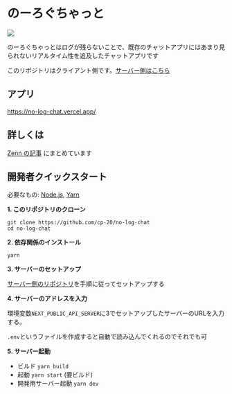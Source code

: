 # のーろぐちゃっと

![](https://no-log-chat.vercel.app/ogp.png)

のーろぐちゃっとはログが残らないことで、既存のチャットアプリにはあまり見られないリアルタイム性を追及したチャットアプリです

このリポジトリはクライアント側です。[サーバー側はこちら](https://github.com/cp-20/no-log-chat-server)

## アプリ

https://no-log-chat.vercel.app/

## 詳しくは

[Zenn の記事](https://zenn.dev/cp20/articles/no-log-chat-app) にまとめています

## 開発者クイックスタート

必要なもの: [Node.js](https://nodejs.org/ja/), [Yarn](https://yarnpkg.com/)

**1. このリポジトリのクローン**

```
git clone https://github.com/cp-20/no-log-chat
cd no-log-chat
```

**2. 依存関係のインストール**

```
yarn
```

**3. サーバーのセットアップ**

[サーバー側のリポジトリ](https://github.com/cp-20/no-log-chat-server)を手順に従ってセットアップする

**4. サーバーのアドレスを入力**

環境変数`NEXT_PUBLIC_API_SERVER`に3でセットアップしたサーバーのURLを入力する。

`.env`というファイルを作成すると自動で読み込んでくれるのでそれでも可

**5. サーバー起動**

- ビルド `yarn build`
- 起動 `yarn start` (要ビルド)
- 開発用サーバー起動 `yarn dev`
